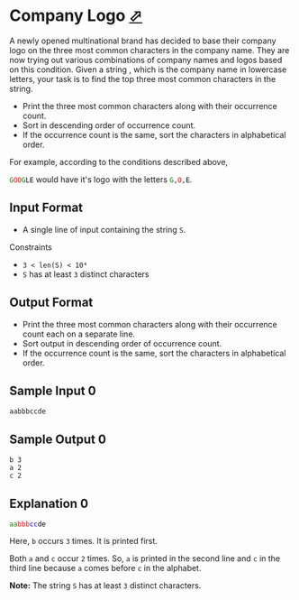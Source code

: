 # Company Logo [⬀](https://www.hackerrank.com/challenges/most-commons)


A newly opened multinational brand has decided to base their company logo on the three most common characters in the company name. They are now trying out various combinations of company names and logos based on this condition. Given a string , which is the company name in lowercase letters, your task is to find the top three most common characters in the string.

- Print the three most common characters along with their occurrence count.
- Sort in descending order of occurrence count.
- If the occurrence count is the same, sort the characters in alphabetical order.

For example, according to the conditions described above,

<code><font color="green">G</font><font color="red">OO</font><font color="green">G</font><font color="black">LE</font></code> would have it's logo with the letters <code><font color="green">G</font>,<font color="red">O</font>,<font color="black">E</font></code>.

## Input Format

- A single line of input containing the string `S`.

Constraints
- `3 < len(S) < 10⁴`
- `S` has at least `3` distinct characters

## Output Format

- Print the three most common characters along with their occurrence count each on a separate line.
- Sort output in descending order of occurrence count.
- If the occurrence count is the same, sort the characters in alphabetical order.

## Sample Input 0
```
aabbbccde
```

## Sample Output 0
```
b 3
a 2
c 2
```

## Explanation 0

<code><font color="green">aa</font><font color="red">bbb</font><font color="blue">cc</font><font color="black">de</font></code>

Here, `b` occurs `3` times. It is printed first.

Both `a` and `c` occur `2` times. So, `a` is printed in the second line and `c` in the third line because `a` comes before `c` in the alphabet.

**Note:** The string `S` has at least `3` distinct characters.

